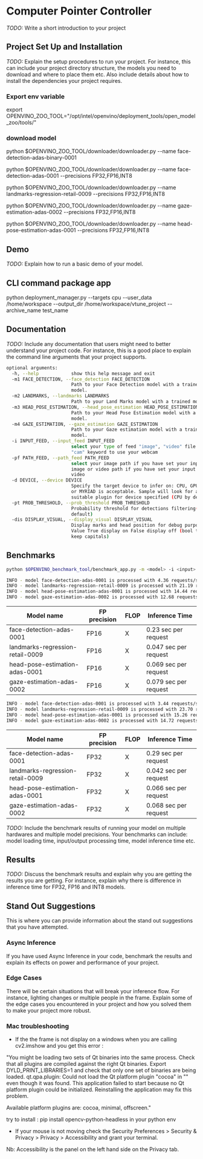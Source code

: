 # Computer Pointer Controller

*TODO:* Write a short introduction to your project

## Project Set Up and Installation

*TODO:* Explain the setup procedures to run your project. For instance, this can include your project directory structure, the models you need to download and where to place them etc. Also include details about how to install the dependencies your project requires.

### Export env variable

export OPENVINO_ZOO_TOOL="/opt/intel/openvino/deployment_tools/open_model_zoo/tools/"

### download model

python $OPENVINO_ZOO_TOOL/downloader/downloader.py --name face-detection-adas-binary-0001

python $OPENVINO_ZOO_TOOL/downloader/downloader.py --name face-detection-adas-0001 --precisions FP32,FP16,INT8

python $OPENVINO_ZOO_TOOL/downloader/downloader.py --name landmarks-regression-retail-0009 --precisions FP32,FP16,INT8

python $OPENVINO_ZOO_TOOL/downloader/downloader.py --name gaze-estimation-adas-0002 --precisions FP32,FP16,INT8

python $OPENVINO_ZOO_TOOL/downloader/downloader.py --name head-pose-estimation-adas-0001 --precisions FP32,FP16,INT8

## Demo

*TODO:* Explain how to run a basic demo of your model.

## CLI command package app

python deployment_manager.py --targets cpu --user_data /home/workspace --output_dir /home/workspace/vtune_project --archive_name test_name

## Documentation

*TODO:* Include any documentation that users might need to better understand your project code. For instance, this is a good place to explain the command line arguments that your project supports.

```bash
optional arguments:
  -h, --help            show this help message and exit
  -m1 FACE_DETECTION, --face_detection FACE_DETECTION
                        Path to your Face Detection model with a trained
                        model.
  -m2 LANDMARKS, --landmarks LANDMARKS
                        Path to your Land Marks model with a trained model.
  -m3 HEAD_POSE_ESTIMATION, --head_pose_estimation HEAD_POSE_ESTIMATION
                        Path to your Head Pose Estimation model with a trained
                        model.
  -m4 GAZE_ESTIMATION, --gaze_estimation GAZE_ESTIMATION
                        Path to your Gaze estimation model with a trained
                        model.
  -i INPUT_FEED, --input_feed INPUT_FEED
                        select your type of feed "image", "video" file or use
                        "cam" keyword to use your webcam
  -pf PATH_FEED, --path_feed PATH_FEED
                        select your image path if you have set your input to
                        image or video path if you have set your input to
                        video
  -d DEVICE, --device DEVICE
                        Specify the target device to infer on: CPU, GPU, FPGA
                        or MYRIAD is acceptable. Sample will look for a
                        suitable plugin for device specified (CPU by default)
  -pt PROB_THRESHOLD, --prob_threshold PROB_THRESHOLD
                        Probability threshold for detections filtering(0.8 by
                        default)
  -dis DISPLAY_VISUAL, --display_visual DISPLAY_VISUAL
                        Display marks and head position for debug purpose |
                        Value True display on False display off (bool type
                        keep capitals)
```

## Benchmarks

```bash
python $OPENVINO_benchmark_tool/benchmark_app.py -m <model> -i <input> -d CPU
```

```bash
INFO - model face-detection-adas-0001 is processed with 4.36 requests/sec (0.23 sec per request)
INFO - model landmarks-regression-retail-0009 is processed with 21.19 requests/sec (0.047 sec per request)
INFO - model head-pose-estimation-adas-0001 is processed with 14.44 requests/sec (0.069 sec per request)
INFO - model gaze-estimation-adas-0002 is processed with 12.68 requests/sec (0.079 sec per request)
```

|Model name |   FP precision| FLOP  |  Inference Time |
|--- |---|---|---|
|   face-detection-adas-0001| FP16 | X | 0.23 sec per request|
|   landmarks-regression-retail-0009| FP16 | X | 0.047 sec per request |
|   head-pose-estimation-adas-0001| FP16 | X | 0.069 sec per request |
|   gaze-estimation-adas-0002| FP16 | X | 0.079 sec per request |

```bash
INFO - model face-detection-adas-0001 is processed with 3.44 requests/sec (0.29 sec per request)
INFO - model landmarks-regression-retail-0009 is processed with 23.70 requests/sec (0.042 sec per request)
INFO - model head-pose-estimation-adas-0001 is processed with 15.26 requests/sec (0.066 sec per request)
INFO - model gaze-estimation-adas-0002 is processed with 14.72 requests/sec (0.068 sec per request)
```

|Model name |   FP precision| FLOP  |  Inference Time |
|--- |---|---|---|
|   face-detection-adas-0001| FP32 | X | 0.29 sec per request|
|   landmarks-regression-retail-0009| FP32 | X | 0.042 sec per request |
|   head-pose-estimation-adas-0001| FP32 | X | 0.066 sec per request |
|   gaze-estimation-adas-0002| FP32 | X | 0.068 sec per request |

*TODO:* Include the benchmark results of running your model on multiple hardwares and multiple model precisions. Your benchmarks can include: model loading time, input/output processing time, model inference time etc.

## Results

*TODO:* Discuss the benchmark results and explain why you are getting the results you are getting. For instance, explain why there is difference in inference time for FP32, FP16 and INT8 models.

## Stand Out Suggestions

This is where you can provide information about the stand out suggestions that you have attempted.

### Async Inference

If you have used Async Inference in your code, benchmark the results and explain its effects on power and performance of your project.

### Edge Cases

There will be certain situations that will break your inference flow. For instance, lighting changes or multiple people in the frame. Explain some of the edge cases you encountered in your project and how you solved them to make your project more robust.

### Mac troubleshooting

- If the the frame is not display on a windows when you are calling cv2.imshow and you get this error :

"You might be loading two sets of Qt binaries into the same process. Check that all plugins are compiled against the right Qt binaries. Export DYLD_PRINT_LIBRARIES=1 and check that only one set of binaries are being loaded.
qt.qpa.plugin: Could not load the Qt platform plugin "cocoa" in "" even though it was found.
This application failed to start because no Qt platform plugin could be initialized. Reinstalling the application may fix this problem.

Available platform plugins are: cocoa, minimal, offscreen."

try to install : pip install opencv-python-headless in your python env

- If your mouse is not moving check the Security Preferences > Security & Privacy > Privacy > Accessibility and grant your terminal.

Nb: Accessibility is the panel on the left hand side on the Privacy tab.
